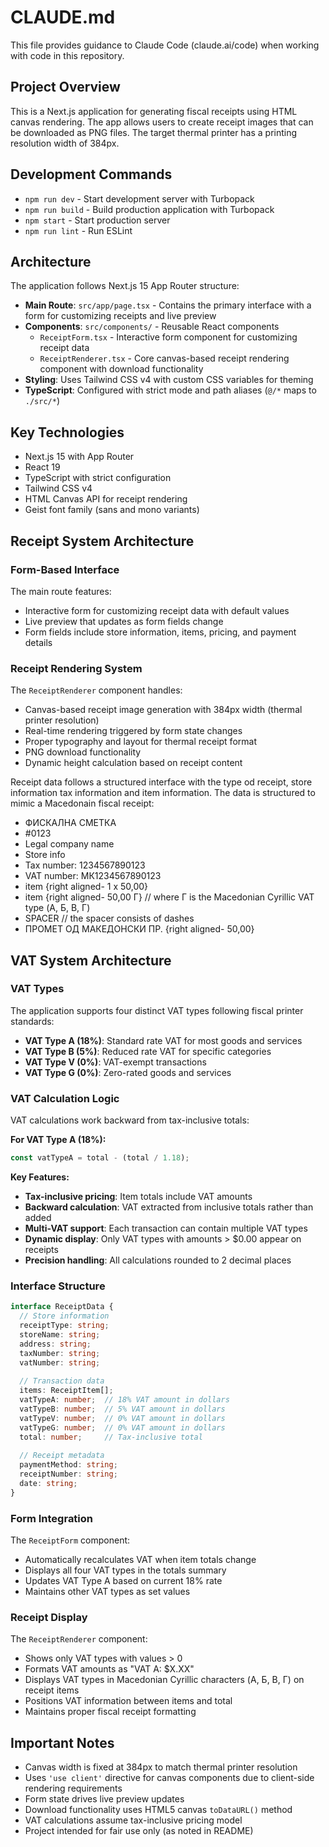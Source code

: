# CLAUDE.md

This file provides guidance to Claude Code (claude.ai/code) when working with code in this repository.

## Project Overview

This is a Next.js application for generating fiscal receipts using HTML canvas rendering. The app allows users to create receipt images that can be downloaded as PNG files. The target thermal printer has a printing resolution width of 384px.

## Development Commands

- `npm run dev` - Start development server with Turbopack
- `npm run build` - Build production application with Turbopack  
- `npm start` - Start production server
- `npm run lint` - Run ESLint

## Architecture

The application follows Next.js 15 App Router structure:

- **Main Route**: `src/app/page.tsx` - Contains the primary interface with a form for customizing receipts and live preview
- **Components**: `src/components/` - Reusable React components
  - `ReceiptForm.tsx` - Interactive form component for customizing receipt data
  - `ReceiptRenderer.tsx` - Core canvas-based receipt rendering component with download functionality
- **Styling**: Uses Tailwind CSS v4 with custom CSS variables for theming
- **TypeScript**: Configured with strict mode and path aliases (`@/*` maps to `./src/*`)

## Key Technologies

- Next.js 15 with App Router
- React 19
- TypeScript with strict configuration
- Tailwind CSS v4
- HTML Canvas API for receipt rendering
- Geist font family (sans and mono variants)

## Receipt System Architecture

### Form-Based Interface
The main route features:
- Interactive form for customizing receipt data with default values
- Live preview that updates as form fields change
- Form fields include store information, items, pricing, and payment details

### Receipt Rendering System
The `ReceiptRenderer` component handles:
- Canvas-based receipt image generation with 384px width (thermal printer resolution)
- Real-time rendering triggered by form state changes
- Proper typography and layout for thermal receipt format
- PNG download functionality
- Dynamic height calculation based on receipt content

Receipt data follows a structured interface with the type od receipt, store information tax information and item information.
The data is structured to mimic a Macedonain fiscal receipt:
- ФИСКАЛНА СМЕТКА
- #0123
- Legal company name
- Store info
- Tax number: 1234567890123
- VAT number: МК1234567890123
- item  {right aligned- 1 x 50,00}
- item  {right aligned-   50,00 Г} // where Г is the Macedonian Cyrillic VAT type (А, Б, В, Г)
- SPACER // the spacer consists of dashes
- ПРОМЕТ ОД МАКЕДОНСКИ ПР. {right aligned-   50,00}

## VAT System Architecture

### VAT Types
The application supports four distinct VAT types following fiscal printer standards:

- **VAT Type A (18%)**: Standard rate VAT for most goods and services
- **VAT Type B (5%)**: Reduced rate VAT for specific categories
- **VAT Type V (0%)**: VAT-exempt transactions 
- **VAT Type G (0%)**: Zero-rated goods and services

### VAT Calculation Logic
VAT calculations work backward from tax-inclusive totals:

**For VAT Type A (18%):**
```typescript
const vatTypeA = total - (total / 1.18);
```

**Key Features:**
- **Tax-inclusive pricing**: Item totals include VAT amounts
- **Backward calculation**: VAT extracted from inclusive totals rather than added
- **Multi-VAT support**: Each transaction can contain multiple VAT types
- **Dynamic display**: Only VAT types with amounts > $0.00 appear on receipts
- **Precision handling**: All calculations rounded to 2 decimal places

### Interface Structure
```typescript
interface ReceiptData {
  // Store information
  receiptType: string;
  storeName: string;
  address: string;
  taxNumber: string;
  vatNumber: string;
  
  // Transaction data
  items: ReceiptItem[];
  vatTypeA: number;  // 18% VAT amount in dollars
  vatTypeB: number;  // 5% VAT amount in dollars
  vatTypeV: number;  // 0% VAT amount in dollars
  vatTypeG: number;  // 0% VAT amount in dollars
  total: number;     // Tax-inclusive total
  
  // Receipt metadata
  paymentMethod: string;
  receiptNumber: string;
  date: string;
}
```

### Form Integration
The `ReceiptForm` component:
- Automatically recalculates VAT when item totals change
- Displays all four VAT types in the totals summary
- Updates VAT Type A based on current 18% rate
- Maintains other VAT types as set values

### Receipt Display
The `ReceiptRenderer` component:
- Shows only VAT types with values > 0
- Formats VAT amounts as "VAT A: $X.XX"
- Displays VAT types in Macedonian Cyrillic characters (А, Б, В, Г) on receipt items
- Positions VAT information between items and total
- Maintains proper fiscal receipt formatting

## Important Notes

- Canvas width is fixed at 384px to match thermal printer resolution
- Uses `'use client'` directive for canvas components due to client-side rendering requirements
- Form state drives live preview updates
- Download functionality uses HTML5 canvas `toDataURL()` method
- VAT calculations assume tax-inclusive pricing model
- Project intended for fair use only (as noted in README)